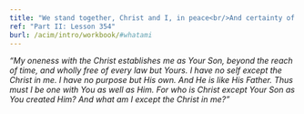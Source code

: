 ```yaml
---
title: "We stand together, Christ and I, in peace<br/>And certainty of purpose. And in Him<br/>Is His Creator, as He is in me."
ref: "Part II: Lesson 354"
burl: /acim/intro/workbook/#whatami
---
```


*“My oneness with the Christ establishes me as Your Son, beyond the
reach of time, and wholly free of every law but Yours. I have no self
except the Christ in me. I have no purpose but His own. And He is like
His Father. Thus must I be one with You as well as Him. For who is
Christ except Your Son as You created Him? And what am I except the
Christ in me?”*

